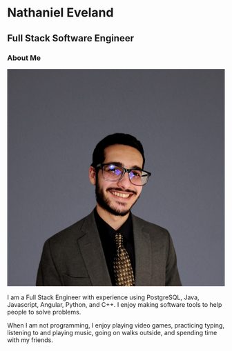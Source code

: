 # Nathaniel Eveland
## Full Stack Software Engineer

### About Me

<style>
img[src*="#thumbnail"] {
   width:150px;
   height:100px;
}

</style>

![me](assets/square.jpeg#thumbnail)

I am a Full Stack Engineer with experience using PostgreSQL, Java, Javascript, Angular, Python, and C++. I enjoy making software tools to help people to solve problems.

When I am not programming, I enjoy playing video games, practicing typing, listening to and playing music, going on walks outside, and spending time with my friends.

